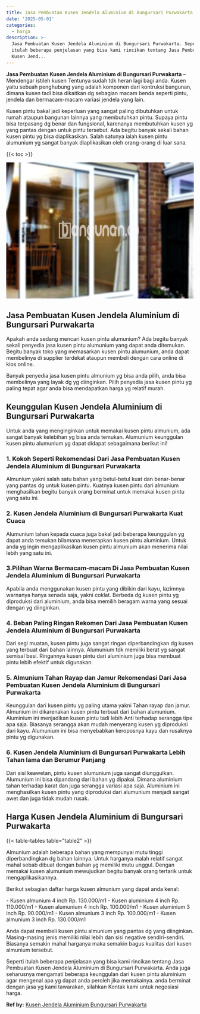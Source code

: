 ```yaml
---
title: Jasa Pembuatan Kusen Jendela Aluminium di Bungursari Purwakarta
date: '2025-05-01'
categories:
  - harga
description: >-
  Jasa Pembuatan Kusen Jendela Aluminium di Bungursari Purwakarta. Seperti
  itulah beberapa penjelasan yang bisa kami rincikan tentang Jasa Pembuatan
  Kusen Jend...
---
```


**Jasa Pembuatan Kusen Jendela Aluminium di Bungursari Purwakarta** – Mendengar istileh kusen Tentunya sudah tdk heran lagi bagi anda. Kusen yaitu sebuah penghubung yang adalah komponen dari kontruksi bangunan, dimana kusen tadi bisa dikaitkan dg sebagian macam benda seperti pintu, jendela dan bermacam-macam variasi jendela yang lain.

Kusen pintu bakal jadi keperluan yang sangat paling dibutuhkan untuk rumah ataupun bangunan lainnya yang membutuhkan pintu. Supaya pintu bisa terpasang dg benar dan fungsional, karenanya membutuhkan kusen yg yang pantas dengan untuk pintu tersebut. Ada begitu banyak sekali bahan kusen pintu yg bisa diaplikasikan. Salah satunya ialah kusen pintu alumunium yg sangat banyak diaplikasikan oleh orang-orang di luar sana.

{{< toc >}}

![Jasa Pembuatan Kusen Jendela Aluminium di Bungursari Purwakarta](/images/harga-kusen-jendela-alumunium-44.png)

## Jasa Pembuatan Kusen Jendela Aluminium di Bungursari Purwakarta

Apakah anda sedang mencari kusen pintu alumunium? Ada begitu banyak sekali penyedia jasa kusen pintu alumunium yang dapat anda ditemukan. Begitu banyak toko yang memasarkan kusen pintu alumunium, anda dapat membelinya di supplier terdekat ataupun membeli dengan cara online di kios online.

Banyak penyedia jasa kusen pintu almunium yg bisa anda pilih, anda bisa membelinya yang layak dg yg diinginkan. Pilih penyedia jasa kusen pintu yg paling tepat agar anda bisa mendapatkan harga yg relatif murah.

## Keunggulan Kusen Jendela Aluminium di Bungursari Purwakarta

Untuk anda yang menginginkan untuk memakai kusen pintu almunium, ada sangat banyak kelebihan yg bisa anda temukan. Alumunium keunggulan kusen pintu alumunium yg dapat didapat sebagaimana berikut ini!

### 1\. Kokoh Seperti Rekomendasi Dari Jasa Pembuatan Kusen Jendela Aluminium di Bungursari Purwakarta

Almunium yakni salah satu bahan yang betul-betul kuat dan benar-benar yang pantas dg untuk kusen pintu. Kuatnya kusen pintu dari almunium menghasilkan begitu banyak orang berminat untuk memakai kusen pintu yang satu ini.

### 2\. Kusen Jendela Aluminium di Bungursari Purwakarta Kuat Cuaca

Alumunium tahan kepada cuaca juga bakal jadi beberapa keunggulan yg dapat anda temukan bilamana menerapkan kusen pintu aluminium. Untuk anda yg ingin mengaplikasikan kusen pintu almunium akan menerima nilai lebih yang satu ini.

### 3.Pilihan Warna Bermacam-macam Di Jasa Pembuatan Kusen Jendela Aluminium di Bungursari Purwakarta

Apabila anda menggunakan kusen pintu yang dibikin dari kayu, lazimnya warnanya hanya senada saja, yakni coklat. Berbeda dg kusen pintu yg diproduksi dari aluminium, anda bisa memilih beragam warna yang sesuai dengan yg diinginkan.

### 4\. Beban Paling Ringan Rekomen Dari Jasa Pembuatan Kusen Jendela Aluminium di Bungursari Purwakarta

Dari segi muatan, kusen pintu juga sangat ringan diperbandingkan dg kusen yang terbuat dari bahan lainnya. Alumunium tdk memiliki berat yg sangat semisal besi. Ringannya kusen pintu dari aluminium juga bisa membuat pintu lebih efektif untuk digunakan.

### 5\. Almunium Tahan Rayap dan Jamur Rekomendasi Dari Jasa Pembuatan Kusen Jendela Aluminium di Bungursari Purwakarta

Keunggulan dari kusen pintu yg paling utama yakni Tahan rayap dan jamur. Almunium ini dikarenakan kusen pintu terbuat dari bahan alumunium. Aluminium ini menjadikan kusen pintu tadi lebih Anti terhadap serangga tipe apa saja. Biasanya serangga akan mudah menyerang kusen yg diproduksi dari kayu. Alumunium ini bisa menyebabkan keroposnya kayu dan rusaknya pintu yg digunakan.

### 6\. Kusen Jendela Aluminium di Bungursari Purwakarta Lebih Tahan lama dan Berumur Panjang

Dari sisi keawetan, pintu kusen alumunium juga sangat diunggulkan. Alumunium ini bisa dipandang dari bahan yg dipakai. Dimana aluminium tahan terhadap karat dan juga serangga variasi apa saja. Aluminium ini menghasilkan kusen pintu yang diproduksi dari alumunium menjadi sangat awet dan juga tidak mudah rusak.

## Harga Kusen Jendela Aluminium di Bungursari Purwakarta

{{< table-tables table="table2" >}}

Almunium adalah beberapa bahan yang mempunyai mutu tinggi diperbandingkan dg bahan lainnya. Untuk harganya malah relatif sangat mahal sebab dibuat dengan bahan yg memiliki mutu unggul. Dengan memakai kusen alumunium mewujudkan begitu banyak orang tertarik untuk mengaplikasikannya.

Berikut sebagian daftar harga kusen almunium yang dapat anda kenal:

\- Kusen almunium 4 inch Rp. 130.000/m1 - Kusen aluminium 4 inch Rp. 110.000/m1 - Kusen alumunium 4 inch Rp. 100.000/m1 - Kusen aluminium 3 inch Rp. 90.000/m1 - Kusen almunium 3 inch Rp. 100.000/m1 - Kusen almunium 3 inch Rp. 130.000/m1

Anda dapat membeli kusen pintu almunium yang pantas dg yang diinginkan. Masing-masing jenis memiliki nilai lebih dan sisi negative sendiri-sendiri. Biasanya semakin mahal harganya maka semakin bagus kualitas dari kusen almunium tersebut.

Seperti itulah beberapa penjelasan yang bisa kami rincikan tentang Jasa Pembuatan Kusen Jendela Aluminium di Bungursari Purwakarta. Anda juga seharusnya mengamati beberapa keunggulan dari kusen pintu aluminium agar mengenal apa yg dapat anda peroleh jika memakainya. anda berminat dengan jasa yg kami tawarakan, silahkan Kontak kami untuk negosiasi harga.

**Ref by:** [Kusen Jendela Aluminium Bungursari Purwakarta](https://id.wikipedia.org/wiki/Kusen)
